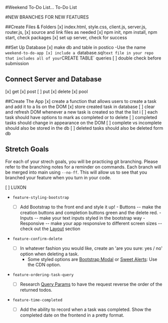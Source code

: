 #Weekend To-Do List... To-Do List

#NEW BRANCHES FOR NEW FEATURES

##Create Files & Folders
[x] index.html, style.css, client.js, server.js, router.js, 
[x] source and link files as needed 
[x] npm init, npm install, npm start, check packages
[x] set up server, check for success

##Set Up Database
[x] make db and table in postico -Use the name `weekend-to-do-app
[x] include a `database.sql` text file in your repo that includes all of your `CREATE TABLE` queries
[ ] double check before submission

## Connect Server and Database
[x] get
[x] post
[ ] put
[x] delete
[x] pool

##Create The App
[x] create a function that allows users to create a task and add it to a lis on the DOM
    [x] store created task in database
    [ ] clear and refresh DOM whenever a new task is created so that the list i
[ ] each task should have options to mark as completed or to delete 
    [ ] completed tasks should change in appearance on the DOM
    [ ] complete vs incomplete should also be stored in the db
    [ ] deleted tasks should also be deleted form db

## Stretch Goals

For each of your strech goals, you will be practicing git branching. Please refer to the branching notes for a reminder on commands. Each branch will be merged into main using `--no-ff`. This will allow us to see that you branched your feature when you turn in your code.

[ ] LUXON

- `feature-styling-bootstrap` 

    - [ ]  Add Bootstrap to the front end and style it up!
      -  Buttons -- make the creation buttons and completion buttons green and the delete red.
      -  Inputs -- make your text inputs styled in the bootstrap way
      -  Responsive -- make your app responsive to different screen sizes -- check out the [Layout](https://getbootstrap.com/docs/4.1/layout/overview/) section

- `feature-confirm-delete`

    - [ ]  In whatever fashion you would like, create an 'are you sure: yes / no' option when deleting a task.
        - Some styled options are [Bootstrap Modal](https://getbootstrap.com/docs/4.0/components/modal/) or [Sweet Alerts](https://sweetalert.js.org/guides/): Use the CDN option.

- `feature-ordering-task-query` 

    - [ ]  Research [Query Params](https://expressjs.com/en/api.html#req.query) to have the request reverse the order of the returned todos. 
    
- `feature-time-completed` 

    - [ ]  Add the ability to record when a task was completed. Show the completed date on the frontend in a pretty format.